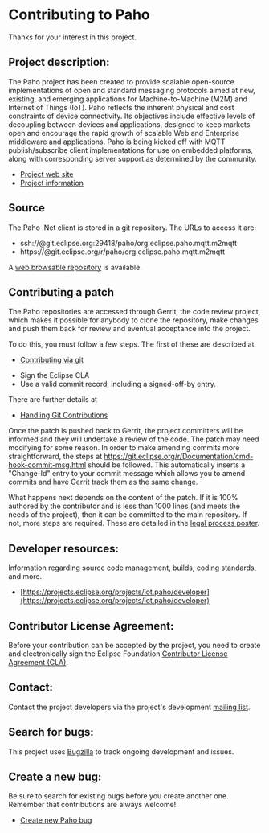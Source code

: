 Contributing to Paho
====================

Thanks for your interest in this project.

Project description:
--------------------

The Paho project has been created to provide scalable open-source implementations of open and standard messaging protocols aimed at new, existing, and emerging applications for Machine-to-Machine (M2M) and Internet of Things (IoT).
Paho reflects the inherent physical and cost constraints of device connectivity. Its objectives include effective levels of decoupling between devices and applications, designed to keep markets open and encourage the rapid growth of scalable Web and Enterprise middleware and applications. Paho is being kicked off with MQTT publish/subscribe client implementations for use on embedded platforms, along with corresponding server support as determined by the community.

- [Project web site](https://www.eclipse.org/paho)
- [Project information](https://projects.eclipse.org/projects/iot.paho)

Source
------

The Paho .Net client is stored in a git repository. The URLs to access it are:

- ssh://<username>@git.eclipse.org:29418/paho/org.eclipse.paho.mqtt.m2mqtt
- https://<username>@git.eclipse.org/r/paho/org.eclipse.paho.mqtt.m2mqtt

A [web browsable repository](http://git.eclipse.org/c/paho/org.eclipse.paho.mqtt.m2mqtt.git) is available.

Contributing a patch
--------------------

The Paho repositories are accessed through Gerrit, the code review
project, which makes it possible for anybody to clone the repository, make
changes and push them back for review and eventual acceptance into the project.

To do this, you must follow a few steps. The first of these are described at

- [Contributing via git](https://wiki.eclipse.org/Development_Resources/Contributing_via_Git)

* Sign the Eclipse CLA
* Use a valid commit record, including a signed-off-by entry.

There are further details at

- [Handling Git Contributions](https://wiki.eclipse.org/Development_Resources/Handling_Git_Contributions)

Once the patch is pushed back to Gerrit, the project committers will be
informed and they will undertake a review of the code. The patch may need
modifying for some reason. In order to make amending commits more
straightforward, the steps at
https://git.eclipse.org/r/Documentation/cmd-hook-commit-msg.html should be
followed. This automatically inserts a "Change-Id" entry to your commit message
which allows you to amend commits and have Gerrit track them as the same
change.

What happens next depends on the content of the patch. If it is 100% authored
by the contributor and is less than 1000 lines (and meets the needs of the
project), then it can be committed to the main repository. If not, more steps
are required. These are detailed in the 
[legal process poster](http://www.eclipse.org/legal/EclipseLegalProcessPoster.pdf).


Developer resources:
--------------------

Information regarding source code management, builds, coding standards, and more.

- [https://projects.eclipse.org/projects/iot.paho/developer](https://projects.eclipse.org/projects/iot.paho/developer)

Contributor License Agreement:
------------------------------

Before your contribution can be accepted by the project, you need to create and electronically sign the Eclipse Foundation [Contributor License Agreement (CLA)](http://www.eclipse.org/legal/CLA.php).

Contact:
--------

Contact the project developers via the project's development 
[mailing list](https://dev.eclipse.org/mailman/listinfo/paho-dev).

Search for bugs:
----------------

This project uses [Bugzilla](https://bugs.eclipse.org/bugs/buglist.cgi?product=Paho) to track ongoing development and issues.

Create a new bug:
-----------------

Be sure to search for existing bugs before you create another one. Remember that contributions are always welcome!

- [Create new Paho bug](https://bugs.eclipse.org/bugs/enter_bug.cgi?product=Paho)

